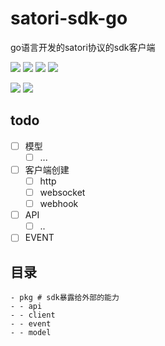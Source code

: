 # satori-sdk-go
go语言开发的satori协议的sdk客户端

[![](https://img.shields.io/github/license/dezhishen/satori-sdk-go.svg?style=for-the-badge&logo=github)](./LICENSE)
[![](https://img.shields.io/github/stars/dezhishen/satori-sdk-go.svg?style=for-the-badge&logo=github)](https://github.com/dezhishen/satori-sdk-go/stargazers)
[![](https://img.shields.io/github/forks/dezhishen/satori-sdk-go.svg?style=for-the-badge&logo=github)](https://github.com/dezhishen/satori-sdk-go/network/members)
[![](https://img.shields.io/github/contributors/dezhishen/satori-sdk-go.svg?style=for-the-badge&logo=github)](https://github.com/dezhishen/satori-sdk-go/graphs/contributors)

[![](https://img.shields.io/github/commit-activity/m/dezhishen/satori-sdk-go?logo=github&style=for-the-badge)](https://github.com/dezhishen/satori-sdk-go/graphs/commit-activity)
[![](https://img.shields.io/github/last-commit/dezhishen/satori-sdk-go.svg?style=for-the-badge&logo=github)](https://github.com/dezhishen/satori-sdk-go/commits)
## todo

- [ ] 模型
  - [ ] ...
- [ ] 客户端创建
  - [ ] http
  - [ ] websocket
  - [ ] webhook
- [ ] API
  - [ ] ..
- [ ] EVENT 

## 目录
```
- pkg # sdk暴露给外部的能力
- - api
- - client
- - event
- - model
```